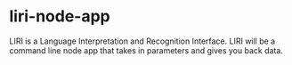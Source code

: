# liri-node-app

LIRI is a Language Interpretation and Recognition Interface. LIRI will be a command line node app that takes in parameters and gives you back data.

